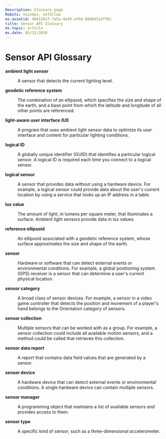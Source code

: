 ```yaml
---
Description: Glossary page
Robots: noindex, nofollow
ms.assetid: 4841262f-7a5a-4e49-afbd-866b451dff6c
title: Sensor API Glossary
ms.topic: article
ms.date: 05/31/2018
---
```


# Sensor API Glossary

<dl> <dt>

<span id="winsensors.sensors_glossary_ambient_light_sensor"></span><span id="WINSENSORS.SENSORS_GLOSSARY_AMBIENT_LIGHT_SENSOR"></span>**ambient light sensor**
</dt> <dd>

A sensor that detects the current lighting level.

</dd> <dt>

<span id="winsensors.sensors_glossary_geodetic_reference_system"></span><span id="WINSENSORS.SENSORS_GLOSSARY_GEODETIC_REFERENCE_SYSTEM"></span>**geodetic reference system**
</dt> <dd>

The combination of an ellipsoid, which specifies the size and shape of the earth, and a base point from which the latitude and longitude of all other points are referenced.

</dd> <dt>

<span id="winsensors.sensors_glossary_light-aware_user_interface__ui_"></span><span id="WINSENSORS.SENSORS_GLOSSARY_LIGHT-AWARE_USER_INTERFACE__UI_"></span>**light-aware user interface (UI)**
</dt> <dd>

A program that uses ambient light sensor data to optimize its user interface and content for particular lighting conditions.

</dd> <dt>

<span id="winsensors.sensors_glossary_logical_id"></span><span id="WINSENSORS.SENSORS_GLOSSARY_LOGICAL_ID"></span>**logical ID**
</dt> <dd>

A globally unique identifier (GUID) that identifies a particular logical sensor. A logical ID is required each time you connect to a logical sensor.

</dd> <dt>

<span id="winsensors.sensors_glossary_logical_sensor"></span><span id="WINSENSORS.SENSORS_GLOSSARY_LOGICAL_SENSOR"></span>**logical sensor**
</dt> <dd>

A sensor that provides data without using a hardware device. For example, a logical sensor could provide data about the user's current location by using a service that looks up an IP address in a table.

</dd> <dt>

<span id="winsensors.sensors_glossary_lux_value"></span><span id="WINSENSORS.SENSORS_GLOSSARY_LUX_VALUE"></span>**lux value**
</dt> <dd>

The amount of light, in lumens per square meter, that illuminates a surface. Ambient light sensors provide data in lux values.

</dd> <dt>

<span id="winsensors.sensors_glossary_reference_ellipsoid"></span><span id="WINSENSORS.SENSORS_GLOSSARY_REFERENCE_ELLIPSOID"></span>**reference ellipsoid**
</dt> <dd>

An ellipsoid associated with a geodetic reference system, whose surface approximates the size and shape of the earth.

</dd> <dt>

<span id="winsensors.sensors_glossary_sensor"></span><span id="WINSENSORS.SENSORS_GLOSSARY_SENSOR"></span>**sensor**
</dt> <dd>

Hardware or software that can detect external events or environmental conditions. For example, a global positioning system (GPS) receiver is a sensor that can determine a user's current physical location.

</dd> <dt>

<span id="winsensors.sensors_glossary_sensor_category"></span><span id="WINSENSORS.SENSORS_GLOSSARY_SENSOR_CATEGORY"></span>**sensor category**
</dt> <dd>

A broad class of sensor devices. For example, a sensor in a video game controller that detects the position and movement of a player's hand belongs to the Orientation category of sensors.

</dd> <dt>

<span id="winsensors.sensors_glossary_sensor_collection"></span><span id="WINSENSORS.SENSORS_GLOSSARY_SENSOR_COLLECTION"></span>**sensor collection**
</dt> <dd>

Multiple sensors that can be worked with as a group. For example, a sensor collection could include all available motion sensors, and a method could be called that retrieves this collection.

</dd> <dt>

<span id="winsensors.sensors_glossary_sensor_data_report"></span><span id="WINSENSORS.SENSORS_GLOSSARY_SENSOR_DATA_REPORT"></span>**sensor data report**
</dt> <dd>

A report that contains data field values that are generated by a sensor.

</dd> <dt>

<span id="winsensors.sensors_glossary_sensor_device"></span><span id="WINSENSORS.SENSORS_GLOSSARY_SENSOR_DEVICE"></span>**sensor device**
</dt> <dd>

A hardware device that can detect external events or environmental conditions. A single hardware device can contain multiple sensors.

</dd> <dt>

<span id="winsensors.sensors_glossary_sensor_manager"></span><span id="WINSENSORS.SENSORS_GLOSSARY_SENSOR_MANAGER"></span>**sensor manager**
</dt> <dd>

A programming object that maintains a list of available sensors and provides access to them.

</dd> <dt>

<span id="winsensors.sensors_glossary_sensor_type"></span><span id="WINSENSORS.SENSORS_GLOSSARY_SENSOR_TYPE"></span>**sensor type**
</dt> <dd>

A specific kind of sensor, such as a three-dimensional accelerometer.

</dd> </dl>

 

 



